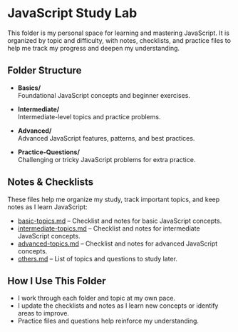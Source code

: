# JavaScript Study Lab

This folder is my personal space for learning and mastering JavaScript. It is organized by topic and difficulty, with notes, checklists, and practice files to help me track my progress and deepen my understanding.

## Folder Structure

- **Basics/**  
  Foundational JavaScript concepts and beginner exercises.

- **Intermediate/**  
  Intermediate-level topics and practice problems.

- **Advanced/**  
  Advanced JavaScript features, patterns, and best practices.

- **Practice-Questions/**  
  Challenging or tricky JavaScript problems for extra practice.

## Notes & Checklists

These files help me organize my study, track important topics, and keep notes as I learn JavaScript:

- [basic-topics.md](basic-topics.md) – Checklist and notes for basic JavaScript concepts.
- [intermediate-topics.md](intermediate-topics.md) – Checklist and notes for intermediate JavaScript concepts.
- [advanced-topics.md](advanced-topics.md) – Checklist and notes for advanced JavaScript concepts.
- [others.md](others.md) – List of topics and questions to study later.

## How I Use This Folder

- I work through each folder and topic at my own pace.
- I update the checklists and notes as I learn new concepts or identify areas to improve.
- Practice files and questions help reinforce my understanding.
